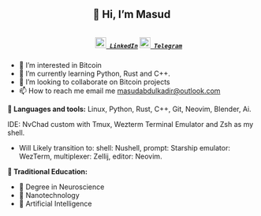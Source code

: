 



  <h2 align="center">👋 Hi, I’m Masud</h2>
<h5 align="center">
  <code>
    <a href="https://www.linkedin.com/in/masud-abdulkadir/" title="LinkedIn Profile"><img width="22" src="https://raw.githubusercontent.com/aureleoules/aureleoules/master/images/linkedin.svg"> LinkedIn</a></code>
  <code><a href="https://t.me/TheLetterM" title="Telegram Profile"><img width="22" src="https://raw.githubusercontent.com/aureleoules/aureleoules/master/images/telegram.svg"> Telegram</a></code>
</h5>

- 👀 I’m interested in Bitcoin
- 🌱 I’m currently learning Python, Rust and C++.
- 💞️ I’m looking to collaborate on Bitcoin projects
- 📫 How to reach me email me masudabdulkadir@outlook.com


**🔧 Languages and tools:**
Linux, Python, Rust, C++, Git, Neovim, Blender, Ai. 

IDE: NvChad custom with Tmux, Wezterm Terminal Emulator and Zsh as my shell. 
- Will Likely transition to:
  shell: Nushell,
  prompt: Starship
  emulator: WezTerm,
  multiplexer: Zellij,
  editor: Neovim.

**📓 Traditional Education:**
- 🧠 Degree in Neuroscience 
- 🔬 Nanotechnology
- 🤖 Artificial Intelligence 
<!---
masud-abdulkadir/masud-abdulkadir is a ✨ special ✨ repository because its `README.md` (this file) appears on your GitHub profile.
You can click the Preview link to take a look at your changes.
--->

